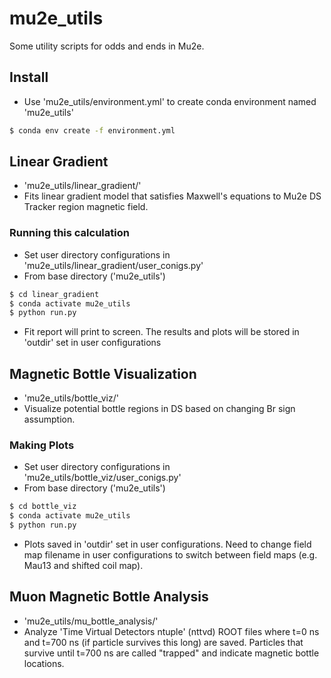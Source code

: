 # mu2e_utils
Some utility scripts for odds and ends in Mu2e.

## Install
- Use 'mu2e_utils/environment.yml' to create conda environment named 'mu2e_utils'
```bash
$ conda env create -f environment.yml
```

## Linear Gradient
- 'mu2e_utils/linear_gradient/'
- Fits linear gradient model that satisfies Maxwell's equations to Mu2e DS Tracker region magnetic field.

### Running this calculation
- Set user directory configurations in 'mu2e_utils/linear_gradient/user_conigs.py'
- From base directory ('mu2e_utils')
```bash
$ cd linear_gradient
$ conda activate mu2e_utils
$ python run.py
```
- Fit report will print to screen. The results and plots will be stored in 'outdir' set in user configurations

## Magnetic Bottle Visualization
- 'mu2e_utils/bottle_viz/'
- Visualize potential bottle regions in DS based on changing Br sign assumption.

### Making Plots
- Set user directory configurations in 'mu2e_utils/bottle_viz/user_conigs.py'
- From base directory ('mu2e_utils')
```bash
$ cd bottle_viz
$ conda activate mu2e_utils
$ python run.py
```
- Plots saved in 'outdir' set in user configurations. Need to change field map filename in user configurations to switch between field maps (e.g. Mau13 and shifted coil map).

## Muon Magnetic Bottle Analysis
- 'mu2e_utils/mu_bottle_analysis/'
- Analyze 'Time Virtual Detectors ntuple' (nttvd) ROOT files where t=0 ns and t=700 ns (if particle survives this long) are saved. Particles that survive until t=700 ns are called "trapped" and indicate magnetic bottle locations.
